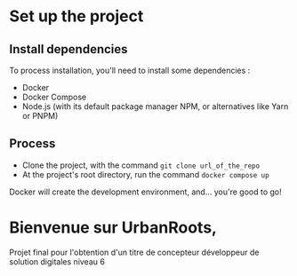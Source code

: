 # Set up the project

## Install dependencies

To process installation, you'll need to install some dependencies :

- Docker
- Docker Compose
- Node.js (with its default package manager NPM, or alternatives like Yarn or PNPM)

## Process

- Clone the project, with the command `git clone url_of_the_repo`
- At the project's root directory, run the command `docker compose up`

Docker will create the development environment, and… you're good to go!

# Bienvenue sur UrbanRoots,
Projet final pour l'obtention d'un titre de concepteur développeur de solution digitales niveau 6

